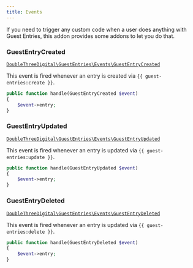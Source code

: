 ```yaml
---
title: Events
---
```


If you need to trigger any custom code when a user does anything with Guest Entries, this addon provides some addons to let you do that.

### GuestEntryCreated

[`DoubleThreeDigital\GuestEntries\Events\GuestEntryCreated`](https://github.com/duncanmcclean/guest-entries/blob/main/src/Events/GuestEntryCreated.php)

This event is fired whenever an entry is created via `{{ guest-entries:create }}`.

```php
public function handle(GuestEntryCreated $event)
{
	$event->entry;
}
```

### GuestEntryUpdated

[`DoubleThreeDigital\GuestEntries\Events\GuestEntryUpdated`](https://github.com/duncanmcclean/guest-entries/blob/main/src/Events/GuestEntryUpdated.php)

This event is fired whenever an entry is updated via `{{ guest-entries:update }}`.

```php
public function handle(GuestEntryUpdated $event)
{
	$event->entry;
}
```

### GuestEntryDeleted

[`DoubleThreeDigital\GuestEntries\Events\GuestEntryDeleted`](https://github.com/duncanmcclean/guest-entries/blob/main/src/Events/GuestEntryDeleted.php)

This event is fired whenever an entry is updated via `{{ guest-entries:delete }}`.

```php
public function handle(GuestEntryDeleted $event)
{
	$event->entry;
}
```
